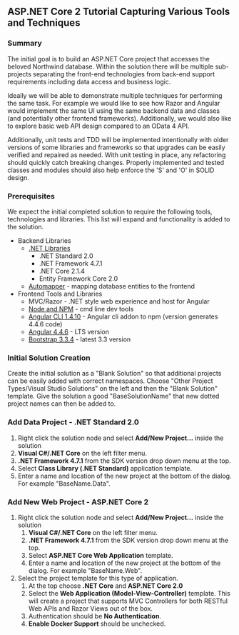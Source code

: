 ## ASP.NET Core 2 Tutorial Capturing Various Tools and Techniques

### Summary
The initial goal is to build an ASP.NET Core project that accesses the beloved Northwind database. Within the solution there will be multiple sub-projects separating the front-end technologies from back-end support requirements including data access and business logic.

Ideally we will be able to demonstrate multiple techniques for performing the same task. For example we would like to see how Razor and Angular would implement the same UI using the same backend data and classes (and potentially other frontend frameworks). Additionally, we would also like to explore basic web API design compared to an OData 4 API.

Additionally, unit tests and TDD will be implemented intentionally with older versions of some libraries and frameworks so that upgrades can be easily verified and repaired as needed. With unit testing in place, any refactoring should quickly catch breaking changes. Properly implemented and tested classes and modules should also help enforce the 'S' and 'O' in SOLID design.

### Prerequisites
We expect the initial completed solution to require the following tools, technologies and libraries. This list will expand and functionality is added to the solution.

* Backend Libraries
    * [.NET Libraries](https://www.microsoft.com/net/download/visual-studio-sdks)
        * .NET Standard 2.0
        * .NET Framework 4.7.1
        * .NET Core 2.1.4
        * Entity Framework Core 2.0
    * [Automapper](http://automapper.org/) - mapping database entities to the frontend
* Frontend Tools and Libraries
    * MVC/Razor - .NET style web experience and host for Angular
    * [Node and NPM](https://nodejs.org/en/) - cmd line dev tools
    * [Angular CLI 1.4.10](https://cli.angular.io/) - Angular cli addon to npm (version generates 4.4.6 code)
    * [Angular 4.4.6](https://v4.angular.io/docs) - LTS version
    * [Bootstrap 3.3.4](https://getbootstrap.com/docs/3.3/) - latest 3.3 version

### Initial Solution Creation
Create the initial solution as a "Blank Solution" so that additional projects can be easily added with correct namespaces. Choose "Other Project Types/Visual Studio Solutions" on the left and then the "Blank Solution" template. Give the solution a good "BaseSolutionName" that new dotted project names can then be added to.

### Add Data Project - .NET Standard 2.0

1. Right click the solution node and select **Add/New Project...** inside the solution
1. **Visual C#/.NET Core** on the left filter menu.
2. **.NET Framework 4.7.1** from the SDK version drop down menu at the top.
3. Select **Class Library (.NET Standard)** application template.
4. Enter a name and location of the new project at the bottom of the dialog. For example "BaseName.Data".

### Add New Web Project - ASP.NET Core 2

1. Right click the solution node and select **Add/New Project...** inside the solution
   1. **Visual C#/.NET Core** on the left filter menu.
   2. **.NET Framework 4.7.1** from the SDK version drop down menu at the top.
   3. Select **ASP.NET Core Web Application** template.
   4. Enter a name and location of the new project at the bottom of the dialog. For example "BaseName.Web".
2. Select the project template for this type of application.
   1. At the top choose **.NET Core** and **ASP.NET Core 2.0**
   2. Select the **Web Application (Model-View-Controller)** template. This will create a project that supports MVC Controllers for both RESTful Web APIs and
    Razor Views out of the box.
   3. Authentication should be **No Authentication**.
   4. **Enable Docker Support** should be unchecked.

